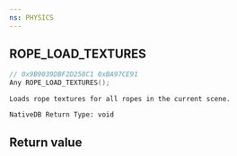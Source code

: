 ```yaml
---
ns: PHYSICS
---
```

## ROPE_LOAD_TEXTURES

```c
// 0x9B9039DBF2D258C1 0xBA97CE91
Any ROPE_LOAD_TEXTURES();
```

```
Loads rope textures for all ropes in the current scene.  
```

```
NativeDB Return Type: void
```

## Return value
